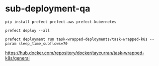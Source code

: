 # sub-deployment-qa

`pip install prefect prefect-aws prefect-kubernetes`

`prefect deploy --all`

`prefect deployment run task-wrapped-deployments/task-wrapped-k8s --param sleep_time_subflows=70`


https://hub.docker.com/repository/docker/taycurran/task-wrapped-k8s/general